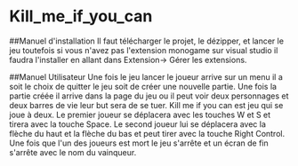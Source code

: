 # Kill_me_if_you_can

##Manuel d'installation
Il faut télécharger le projet, le dézipper, et lancer le jeu toutefois si vous n'avez pas l'extension monogame sur visual studio il faudra l'installer en allant dans Extension-> Gérer les extensions.

##Manuel Utilisateur
Une fois le jeu lancer le joueur arrive sur un menu il a soit le choix de quitter le jeu soit de créer une nouvelle partie. Une fois la partie créée il arrive dans la page du jeu ou il peut voir deux personnages et deux barres de vie leur but sera de se tuer.
Kill me if you can est jeu qui se joue à deux. Le premier joueur se déplacera avec les touches W et S et tirera avec la touche Space. Le second joueur lui se déplacera avec la flèche du haut et la flèche du bas et peut tirer avec la touche Right Control.
Une fois que l'un des joueurs est mort le jeu s'arrête et un écran de fin s'arrête avec le nom du vainqueur.



